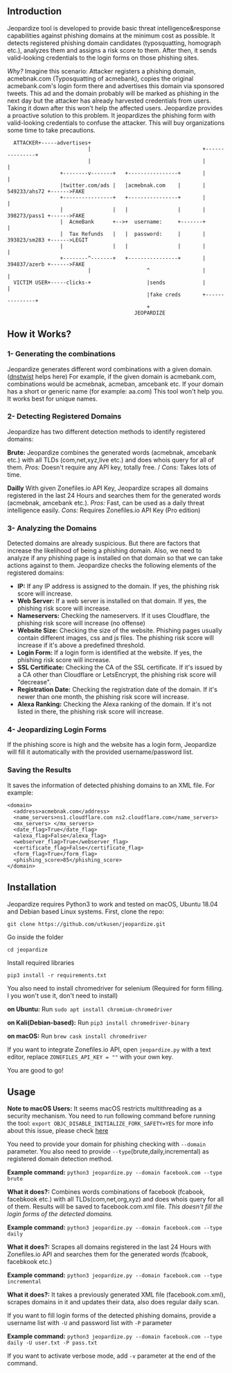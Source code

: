 ## Introduction

Jeopardize tool is developed to provide basic threat intelligence&response capabilities against phishing domains at the minimum cost as possible. It detects registered phishing domain candidates (typosquatting, homograph etc.), analyzes them and assigns a risk score to them. After then, it sends valid-looking credentials to the login forms on those phishing sites.

*Why?* Imagine this scenario: Attacker registers a phishing domain, acmebnak.com (Typosquatting of acmebank), copies the original acmebank.com's login form there and advertises this domain via sponsored tweets. This ad and the domain probably will be marked as phishing in the next day but the attacker has already harvested credentials from users. Taking it down after this won't help the affected users. Jeopardize provides a proactive solution to this problem. It jeopardizes the phishing form with valid-looking credentials to confuse the attacker. This will buy organizations some time to take precautions.


```
  ATTACKER+-----advertises+
                          |                                    +---------------+
                          |                                    |               |
                 +--------v-------+   +----------------+       |               |
                 |twitter.com/ads |   |acmebnak.com    |       | 549233/ahs72 +------>FAKE
                 +----------------+   +----------------+       |               |
                 |                |   |                |       | 398273/pass1 +------>FAKE
                 |  AcmeBank      +-->+  username:     +-------+               |
                 |  Tax Refunds   |   |  password:     |       | 393823/sm283 +------>LEGIT
                 |                |   |                |       |               |
                 +--------^-------+   +----------------+       | 394837/azerb +------>FAKE
                          |                  ^                 |               |
  VICTIM USER+-----clicks-+                  |sends            |               |
                                             |fake creds       +---------------+
                                             +
                                         JEOPARDIZE
```


## How it Works?

### 1- Generating the combinations
Jeopardize generates different word combinations with a given domain. ([dnstwist](https://github.com/elceef/dnstwist) helps here) For example, if the given domain is acmebank.com, combinations
would be acmebnak, acmeban, amcebank etc. If your domain has a short or generic name (for example: aa.com) This tool
won't help you. It works best for unique names.

### 2- Detecting Registered Domains 
Jeopardize has two different detection methods to identify registered domains:

**Brute:** Jeopardize combines the generated words (acmebnak, amcebank etc.) with all TLDs (com,net,xyz,live etc.) and does
whois query for all of them. *Pros:* Doesn't require any API key, totally free. / *Cons:* Takes lots of time.

**Dailly** With given Zonefiles.io API Key, Jeopardize scrapes all domains registered in the last 24 Hours and searches
them for the generated words (acmebnak, amcebank etc.). *Pros:* Fast, can be used as a daily threat intelligence easily.
*Cons:* Requires Zonefiles.io API Key (Pro edition)

### 3- Analyzing the Domains 

Detected domains are already suspicious. But there are factors that increase the likelihood of being a phishing domain. Also, we need to analyze if any phishing page is installed on that domain so that we can take actions against to them. Jeopardize checks the following elements of the registered domains:

- **IP:** If any IP address is assigned to the domain. If yes, the phishing risk score will increase.
- **Web Server:** If a web server is installed on that domain. If yes, the phishing risk score will increase.
- **Nameservers:** Checking the nameservers. If it uses Cloudflare, the phishing risk score will increase (no offense)
- **Website Size:** Checking the size of the website. Phishing pages usually contain different images, css
and js files. The phishing risk score will increase if it's above a predefined threshold.
- **Login Form:** If a login form is identified at the website. If yes, the phishing risk score will increase.
- **SSL Certificate:** Checking the CA of the SSL certificate. If it's issued by a CA other than Cloudflare or LetsEncrypt,
the phishing risk score will "decrease". 
- **Registration Date:** Checking the registration date of the domain. If it's newer than one month, the phishing risk score will
increase.
- **Alexa Ranking:** Checking the Alexa ranking of the domain. If it's not listed in there, the phishing risk score will increase.

### 4- Jeopardizing Login Forms
If the phishing score is high and the website has a login form, Jeopardize will fill it automatically with the provided username/password list.

### Saving the Results
It saves the information of detected phishing domains to an XML file. For example:

```
<domain>
  <address>acmebnak.com</address>
  <name_servers>ns1.cloudflare.com ns2.cloudflare.com</name_servers>
  <mx_servers> </mx_servers>
  <date_flag>True</date_flag>
  <alexa_flag>False</alexa_flag>
  <webserver_flag>True</webserver_flag>
  <certificate_flag>False</certificate_flag>
  <form_flag>True</form_flag>
  <phishing_score>85</phishing_score>
</domain>
```

## Installation
Jeopardize requires Python3 to work and tested on macOS, Ubuntu 18.04 and Debian based Linux systems. First, clone the repo:

`git clone https://github.com/utkusen/jeopardize.git`

Go inside the folder

`cd jeopardize`

Install required libraries

`pip3 install -r requirements.txt`

You also need to install chromedriver for selenium (Required for form filling. I you won't use it, don't need to install)

**on Ubuntu:** Run `sudo apt install chromium-chromedriver`

**on Kali(Debian-based):** Run `pip3 install chromedriver-binary`

**on macOS:** Run `brew cask install chromedriver`

If you want to integrate Zonefiles.io API, open `jeopardize.py` with a text editor, replace `ZONEFILES_API_KEY = ""` with your own key. 

You are good to go!

## Usage

**Note to macOS Users:**  It seems macOS restricts multithreading as a security mechanism. You need to run following command before running
the tool: `export OBJC_DISABLE_INITIALIZE_FORK_SAFETY=YES` for more info about this issue, please check [here](https://stackoverflow.com/questions/50168647/multiprocessing-causes-python-to-crash-and-gives-an-error-may-have-been-in-progr/52230415)

You need to provide your domain for phishing checking with `--domain` parameter. You also need to provide `--type`(brute,daily,incremental) as registered domain detection method. 

**Example command:** `python3 jeopardize.py --domain facebook.com --type brute`

**What it does?:** Combines words combinations of facebook (fcabook, facebkook etc.) with all TLDs(com,net,org,xyz) and does
whois query for all of them. Results will be saved to facebook.com.xml file. *This doesn't fill the login forms of the detected domains.*

**Example command:** `python3 jeopardize.py --domain facebook.com --type daily`

**What it does?:** Scrapes all domains registered in the last 24 Hours with Zonefiles.io API and searches
them for the generated words (fcabook, facebkook etc.) 

**Example command:** `python3 jeopardize.py --domain facebook.com --type incremental`

**What it does?:** It takes a previously generated XML file (facebook.com.xml), scrapes domains in it and updates their data, also does regular daily scan. 

If you want to fill login forms of the detected phishing domains, provide a username list with `-U` and password list with `-P` parameter

**Example command:** `python3 jeopardize.py --domain facebook.com --type daily -U user.txt -P pass.txt`

If you want to activate verbose mode, add `-v` parameter at the end of the command.

